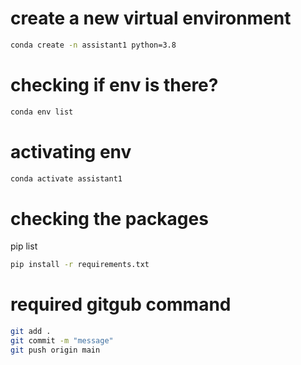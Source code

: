 # create a new virtual environment
```bash
conda create -n assistant1 python=3.8
```

# checking if env is there?
```bash
conda env list
```

# activating env
```bash
conda activate assistant1
```

# checking the packages
pip list

```bash
pip install -r requirements.txt
```

# required gitgub command

```bash
git add .
git commit -m "message"
git push origin main
```